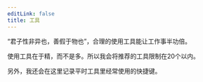 ```yaml
---
editLink: false
title: 工具
---
```


“君子性非异也，善假于物也”，合理的使用工具能让工作事半功倍。

使用工具在于精，而不是多。所以我会将推荐的工具限制在20个以内。

另外，我还会在这里记录平时工具里经常使用的快捷键。
